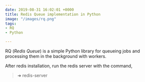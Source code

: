 ```yaml
---
date: 2019-08-31 16:02:01 +0000
title: Redis Queue implementation in Python
image: "/images/rq.png"
tags:
- RQ
- Python

---
```

RQ (_Redis Queue_) is a simple Python library for queueing jobs and processing them in the background with workers.

<!-- excerpt -->

After redis installation, run the redis server with the command,

> ➜  redis-server